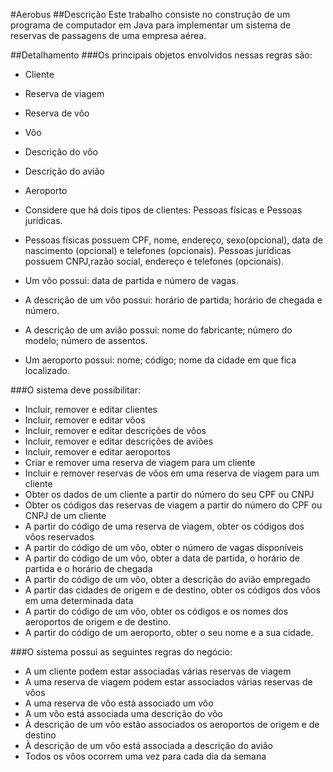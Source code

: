 #Aerobus
##Descrição
Este trabalho consiste no construção de um programa de computador em Java
para implementar um sistema de reservas de passagens de uma empresa aérea.

##Detalhamento
###Os principais objetos envolvidos nessas regras são:  
* Cliente  
* Reserva de viagem  
* Reserva de vôo  
* Vôo  
* Descrição do vôo  
* Descrição do avião  
* Aeroporto  

* Considere que há dois tipos de clientes: Pessoas fı́sicas e Pessoas jurı́dicas.  
* Pessoas fı́sicas possuem CPF, nome, endereço, sexo(opcional), data de nascimento (opcional) e telefones (opcionais). Pessoas jurı́dicas possuem CNPJ,razão social, endereço e telefones (opcionais).  
* Um vôo possui: data de partida e número de vagas.  
* A descrição de um vôo possui: horário de partida; horário de chegada e número.  
* A descrição de um avião possui: nome do fabricante; número do modelo; número de assentos.  
* Um aeroporto possui: nome; código; nome da cidade em que fica localizado.  

###O sistema deve possibilitar:  
* Incluir, remover e editar clientes  
* Incluir, remover e editar vôos  
* Incluir, remover e editar descrições de vôos  
* Incluir, remover e editar descrições de aviões  
* Incluir, remover e editar aeroportos  
* Criar e remover uma reserva de viagem para um cliente  
* Incluir e remover reservas de vôos em uma reserva de viagem para um cliente  
* Obter os dados de um cliente a partir do número do seu CPF ou CNPJ  
* Obter os códigos das reservas de viagem a partir do número do CPF ou CNPJ de um cliente  
* A partir do código de uma reserva de viagem, obter os códigos dos vôos reservados  
* A partir do código de um vôo, obter o número de vagas disponı́veis  
* A partir do código de um vôo, obter a data de partida, o horário de partida e o horário de chegada  
* A partir do código de um vôo, obter a descrição do avião empregado  
* A partir das cidades de origem e de destino, obter os códigos dos vôos em uma determinada data  
* A partir do código de um vôo, obter os códigos e os nomes dos aeroportos de origem e de destino.  
* A partir do código de um aeroporto, obter o seu nome e a sua cidade.  

###O sistema possui as seguintes regras do negócio:  
* A um cliente podem estar associadas várias reservas de viagem   
* A uma reserva de viagem podem estar associados várias reservas de vôos  
* A uma reserva de vôo está associado um vôo  
* A um vôo está associada uma descrição do vôo  
* À descrição de um vôo estão associados os aeroportos de origem e de destino  
* À descrição de um vôo está associada a descrição do avião  
* Todos os vôos ocorrem uma vez para cada dia da semana  